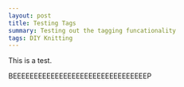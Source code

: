 ```yaml
---
layout: post
title: Testing Tags
summary: Testing out the tagging funcationality
tags: DIY Knitting
---
```


This is a test. 


BEEEEEEEEEEEEEEEEEEEEEEEEEEEEEEEEP